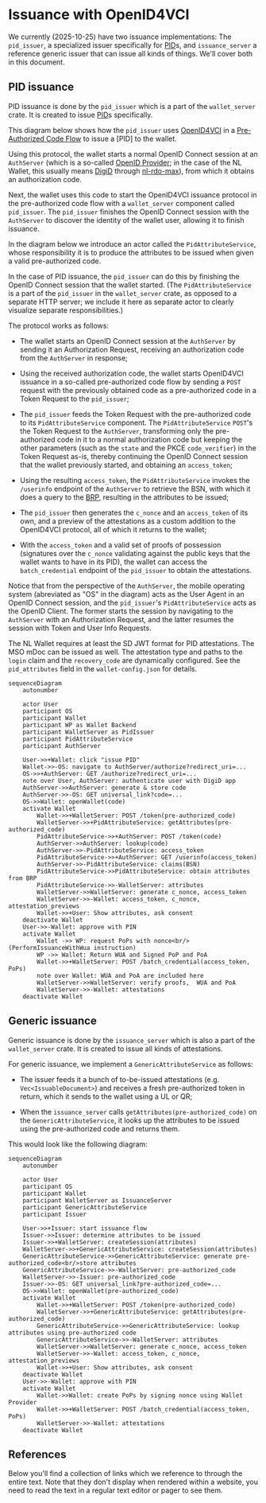 # Issuance with OpenID4VCI

We currently (2025-10-25) have two issuance implementations: The `pid_issuer`,
a specialized issuer specifically for [PID][1]s, and `issuance_server` a
reference generic issuer that can issue all kinds of things. We'll cover both
in this document.

## PID issuance

PID issuance is done by the `pid_issuer` which is a part of the
`wallet_server` crate. It is created to issue [PID][1]s specifically.

This diagram below shows how the `pid_issuer` uses [OpenID4VCI][2] in a
[Pre-Authorized Code Flow][3] to issue a [PID] to the wallet.

Using this protocol, the wallet starts a normal OpenID Connect session at an
`AuthServer` (which is a so-called [OpenID Provider][4]; in the case of the NL
Wallet, this usually means [DigiD][5] through [nl-rdo-max][6]), from which it
obtains an authorization code.

Next, the wallet uses this code to start the OpenID4VCI issuance protocol in the
pre-authorized code flow with a `wallet_server` component called `pid_issuer`.
The `pid_issuer` finishes the OpenID Connect session with the `AuthServer` to
discover the identity of the wallet user, allowing it to finish issuance.

In the diagram below we introduce an actor called the `PidAttributeService`,
whose responsibility it is to produce the attributes to be issued when given a
valid pre-authorized code.

In the case of PID issuance, the `pid_issuer` can do this by finishing the
OpenID Connect session that the wallet started. (The `PidAttributeService` is
a part of the `pid_issuer` in the `wallet_server` crate, as opposed to a
separate HTTP server; we include it here as separate actor to clearly visualize
separate responsibilities.)

The protocol works as follows:

  * The wallet starts an OpenID Connect session at the `AuthServer` by sending
    it an Authorization Request, receiving an authorization code from the
    `AuthServer` in response;

  * Using the received authorization code, the wallet starts OpenID4VCI issuance
    in a so-called pre-authorized code flow by sending a `POST` request with the
    previously obtained code as a pre-authorized code in a Token Request to the
    `pid_issuer`;

  * The `pid_issuer` feeds the Token Request with the pre-authorized code to its
    `PidAttributeService` component. The `PidAttributeService` `POST`'s the
    Token Request to the `AuthServer`, transforming only the pre-authorized code
    in it to a normal authorization code but keeping the other parameters (such
    as the `state` and the PKCE `code_verifier`) in the Token Request as-is,
    thereby continuing the OpenID Connect session that the wallet previously
    started, and obtaining an `access_token`;

  * Using the resulting `access_token`, the `PidAttributeService` invokes the
    `/userinfo` endpoint of the `AuthServer` to retrieve the BSN, with which it
    does a query to the [BRP][7], resulting in the attributes to be issued;

  * The `pid_issuer` then generates the `c_nonce` and an `access_token` of its
    own, and a preview of the attestations as a custom addition to the
    OpenID4VCI protocol, all of which it returns to the wallet;

  * With the `access_token` and a valid set of proofs of possession (signatures
    over the `c_nonce` validating against the public keys that the wallet wants
    to have in its PID), the wallet can access the `batch_credential` endpoint
    of the `pid_issuer` to obtain the attestations.

Notice that from the perspective of the `AuthServer`, the mobile operating
system (abreviated as "OS" in the diagram) acts as the User Agent in an OpenID
Connect session, and the `pid_issuer`'s `PidAttributeService` acts as the OpenID
Client. The former starts the session by navigating to the `AuthServer` with an
Authorization Request, and the latter resumes the session with Token and User
Info Requests.

The NL Wallet requires at least the SD JWT format for PID attestations. The MSO
mDoc can be issued as well. The attestation type and paths to the `login` claim
and the `recovery_code` are dynamically configured. See the `pid_attributes`
field in the `wallet-config.json` for details.

```{mermaid}
sequenceDiagram
    autonumber

    actor User
    participant OS
    participant Wallet
    participant WP as Wallet Backend
    participant WalletServer as PidIssuer
    participant PidAttributeService
    participant AuthServer

    User->>+Wallet: click "issue PID"
    Wallet->>-OS: navigate to AuthServer/authorize?redirect_uri=...
    OS->>+AuthServer: GET /authorize?redirect_uri=...
    note over User, AuthServer: authenticate user with DigiD app
    AuthServer->>AuthServer: generate & store code
    AuthServer->>-OS: GET universal_link?code=...
    OS->>Wallet: openWallet(code)
    activate Wallet
        Wallet->>+WalletServer: POST /token(pre-authorized_code)
        WalletServer->>+PidAttributeService: getAttributes(pre-authorized_code)
        PidAttributeService->>+AuthServer: POST /token(code)
        AuthServer->>AuthServer: lookup(code)
        AuthServer->>-PidAttributeService: access_token
        PidAttributeService->>+AuthServer: GET /userinfo(access_token)
        AuthServer->>-PidAttributeService: claims(BSN)
        PidAttributeService->>PidAttributeService: obtain attributes from BRP
        PidAttributeService->>-WalletServer: attributes
        WalletServer->>WalletServer: generate c_nonce, access_token
        WalletServer->>-Wallet: access_token, c_nonce, attestation_previews
        Wallet->>+User: Show attributes, ask consent
    deactivate Wallet
    User->>-Wallet: approve with PIN
    activate Wallet
        Wallet ->> WP: request PoPs with nonce<br/>(PerformIssuanceWithWua instruction)
        WP ->> Wallet: Return WUA and Signed PoP and PoA
        Wallet->>+WalletServer: POST /batch_credential(access_token, PoPs)
        note over Wallet: WUA and PoA are included here
        WalletServer->>WalletServer: verify proofs,  WUA and PoA
        WalletServer->>-Wallet: attestations
    deactivate Wallet
```

## Generic issuance

Generic issuance is done by the `issuance_server` which is also a part of the
`wallet_server` crate. It is created to issue all kinds of attestations.

For generic issuance, we implement a `GenericAttributeService` as follows:

  * The issuer feeds it a bunch of to-be-issued attestations (e.g.
    `Vec<IssuableDocument>`) and receives a fresh pre-authorized token
    in return, which it sends to the wallet using a UL or QR;

  * When the `issuance_server` calls `getAttributes(pre-authorized_code)`
    on the `GenericAttributeService`, it looks up the attributes to be issued
    using the pre-authorized code and returns them.

This would look like the following diagram:

```{mermaid}
sequenceDiagram
    autonumber

    actor User
    participant OS
    participant Wallet
    participant WalletServer as IssuanceServer
    participant GenericAttributeService
    participant Issuer

    User->>+Issuer: start issuance flow
    Issuer->>Issuer: determine attributes to be issued
    Issuer->>+WalletServer: createSession(attributes)
    WalletServer->>+GenericAttributeService: createSession(attributes)
    GenericAttributeService->>GenericAttributeService: generate pre-authorized_code<br/>store attributes
    GenericAttributeService->>-WalletServer: pre-authorized_code
    WalletServer->>-Issuer: pre-authorized_code
    Issuer->>-OS: GET universal_link?pre-authorized_code=...
    OS->>Wallet: openWallet(pre-authorized_code)
    activate Wallet
        Wallet->>+WalletServer: POST /token(pre-authorized_code)
        WalletServer->>+GenericAttributeService: getAttributes(pre-authorized_code)
        GenericAttributeService->>GenericAttributeService: lookup attributes using pre-authorized code
        GenericAttributeService->>-WalletServer: attributes
        WalletServer->>WalletServer: generate c_nonce, access_token
        WalletServer->>-Wallet: access_token, c_nonce, attestation_previews
        Wallet->>+User: Show attributes, ask consent
    deactivate Wallet
    User->>-Wallet: approve with PIN
    activate Wallet
        Wallet->>Wallet: create PoPs by signing nonce using Wallet Provider
        Wallet->>+WalletServer: POST /batch_credential(access_token, PoPs)
        WalletServer->>-Wallet: attestations
    deactivate Wallet
```


## References

Below you'll find a collection of links which we reference to through the
entire text. Note that they don't display when rendered within a website, you
need to read the text in a regular text editor or pager to see them.

[1]: https://eu-digital-identity-wallet.github.io/eudi-doc-architecture-and-reference-framework/latest/annexes/annex-3/annex-3.01-pid-rulebook
[2]: https://openid.net/specs/openid-4-verifiable-credential-issuance-1_0-final.html
[3]: https://openid.net/specs/openid-4-verifiable-credential-issuance-1_0-final.html#name-pre-authorized-code-flow
[4]: https://openid.net/developers/how-connect-works
[5]: https://www.logius.nl/onze-dienstverlening/toegang/digid
[6]: https://github.com/minvws/nl-rdo-max
[7]: https://www.rvig.nl/basisregistratie-personen
